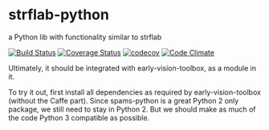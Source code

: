 # strflab-python
a Python lib with functionality similar to strflab

[![Build Status](https://travis-ci.org/leelabcnbc/strflab-python.svg?branch=master)](https://travis-ci.org/leelabcnbc/strflab-python) [![Coverage Status](https://coveralls.io/repos/github/leelabcnbc/strflab-python/badge.svg?branch=master)](https://coveralls.io/github/leelabcnbc/strflab-python?branch=master) [![codecov](https://codecov.io/gh/leelabcnbc/strflab-python/branch/master/graph/badge.svg)](https://codecov.io/gh/leelabcnbc/strflab-python) [![Code Climate](https://codeclimate.com/github/leelabcnbc/strflab-python/badges/gpa.svg)](https://codeclimate.com/github/leelabcnbc/strflab-python)
 

Ultimately, it should be integrated with early-vision-toolbox, as a module in it.

To try it out, first install all dependencies as required by early-vision-toolbox (without the Caffe part). Since spams-python is a great Python 2 only package, we still need to stay in Python 2. But we should make as much of the code Python 3 compatible as possible.

